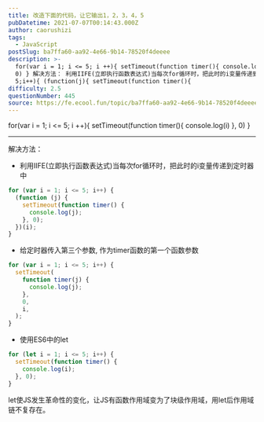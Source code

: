 ```yaml
---
title: 改造下面的代码，让它输出1，2，3，4，5
pubDatetime: 2021-07-07T00:14:43.000Z
author: caorushizi
tags:
  - JavaScript
postSlug: ba7ffa60-aa92-4e66-9b14-78520f4deeee
description: >-
  for(var i = 1; i <= 5; i ++){ setTimeout(function timer(){ console.log(i) },
  0) } 解决方法： 利用IIFE(立即执行函数表达式)当每次for循环时，把此时的i变量传递到定时器中 for(var i = 1;i <=
  5;i++){ (function(j){ setTimeout(function timer(){
difficulty: 2.5
questionNumber: 445
source: https://fe.ecool.fun/topic/ba7ffa60-aa92-4e66-9b14-78520f4deeee
---
```


for(var i = 1; i <= 5; i ++){
setTimeout(function timer(){
console.log(i)
}, 0)
}

---

解决方法：

- 利用IIFE(立即执行函数表达式)当每次for循环时，把此时的i变量传递到定时器中

```js
for (var i = 1; i <= 5; i++) {
  (function (j) {
    setTimeout(function timer() {
      console.log(j);
    }, 0);
  })(i);
}
```

- 给定时器传入第三个参数, 作为timer函数的第一个函数参数

```js
for (var i = 1; i <= 5; i++) {
  setTimeout(
    function timer(j) {
      console.log(j);
    },
    0,
    i,
  );
}
```

- 使用ES6中的let

```js
for (let i = 1; i <= 5; i++) {
  setTimeout(function timer() {
    console.log(i);
  }, 0);
}
```

let使JS发生革命性的变化，让JS有函数作用域变为了块级作用域，用let后作用域链不复存在。
